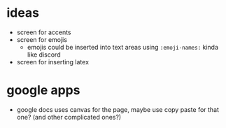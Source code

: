 # ideas

- screen for accents
- screen for emojis
  - emojis could be inserted into text areas using `:emoji-names:` kinda like discord
- screen for inserting latex

# google apps
- google docs uses canvas for the page, maybe use copy paste for that one? (and other complicated ones?)